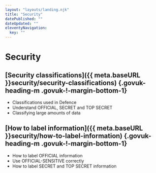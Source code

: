 ```yaml
---
layout: "layouts/landing.njk"
title: "Security"
datePublished: ""
dateUpdated: ""
eleventyNavigation:
  key: ""
---
```


# Security

## [Security classifications]({{ meta.baseURL }}security/security-classifications) {.govuk-heading-m .govuk-!-margin-bottom-1}

- Classifications used in Defence
- Understand OFFICIAL, SECRET and TOP SECRET
- Classifying large amounts of data

## [How to label information]({{ meta.baseURL }}security/how-to-label-information) {.govuk-heading-m .govuk-!-margin-bottom-1}

- How to label OFFICIAL information
- Use OFFICIAL-SENSITIVE correctly
- How to label SECRET and TOP SECRET information
